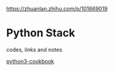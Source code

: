 



https://zhuanlan.zhihu.com/p/101669019

# Python Stack

 codes, links and notes


[python3-cookbook](https://python3-cookbook.readthedocs.io/zh_CN/latest/)
